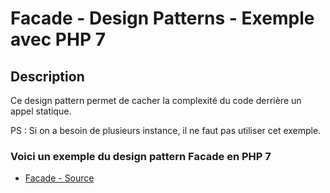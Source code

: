 # Facade - Design Patterns - Exemple avec PHP 7




## Description

Ce design pattern permet de cacher la complexité du code derrière un appel statique.

PS : Si on a besoin de plusieurs instance, il ne faut pas utiliser cet exemple.






### Voici un exemple du design pattern Facade en PHP 7

* [Facade - Source](https://github.com/dev-and-web/design-patterns-php/blob/master/src/facade/index.php)
